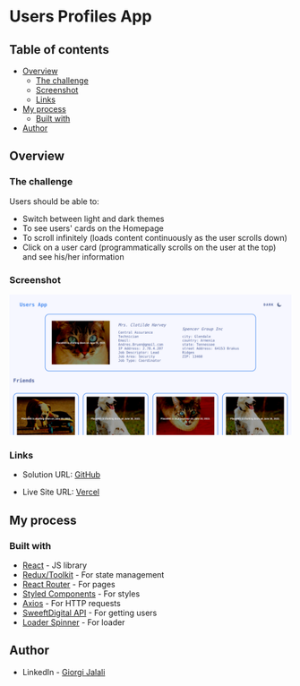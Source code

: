 # Users Profiles App

## Table of contents

- [Overview](#overview)
  - [The challenge](#the-challenge)
  - [Screenshot](#screenshot)
  - [Links](#links)
- [My process](#my-process)
  - [Built with](#built-with)
- [Author](#author)

## Overview

### The challenge

Users should be able to:

- Switch between light and dark themes
- To see users' cards on the Homepage
- To scroll infinitely (loads content continuously as the user scrolls down)
- Click on a user card (programmatically scrolls on the user at the top) and see his/her information

### Screenshot

![](./users-profiles-app.jpeg)

### Links

- Solution URL: [GitHub](https://github.com/Giorgi-Jalali/users-profiles-app)

- Live Site URL: [Vercel](https://users-profiles-app-gjalali.vercel.app/)

## My process

### Built with

- [React](https://reactjs.org/) - JS library
- [Redux/Toolkit](https://redux-toolkit.js.org/) - For state management
- [React Router](https://reactrouter.com/en/main) - For pages
- [Styled Components](https://styled-components.com/) - For styles
- [Axios](https://axios-http.com/docs/intro) - For HTTP requests
- [SweeftDigital API](http://sweeftdigital-intern.eu-central-1.elasticbeanstalk.com/swagger/) - For getting users
- [Loader Spinner](https://www.npmjs.com/package/react-spinners) - For loader

## Author

- LinkedIn - [Giorgi Jalali](https://www.linkedin.com/in/giorgi-jalali-0336b8225/)
